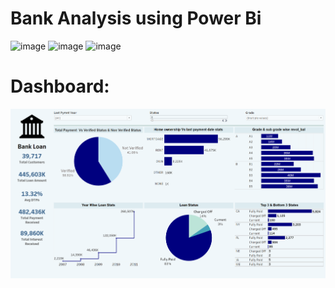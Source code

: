 # Bank Analysis using Power Bi

![image](https://github.com/Siddhant1803/Bank-Analysis-Power-Bi-/assets/127285389/50198cc9-4fdc-47b4-b102-7a3f4d0dde5d)
![image](https://github.com/Siddhant1803/Bank-Analysis-Power-Bi-/assets/127285389/baf3fc2f-535c-4451-bc7c-3dc8a61b1acb)
![image](https://github.com/Siddhant1803/Bank-Analysis-Power-Bi-/assets/127285389/704134e3-4e55-4338-8f09-d96d1bc037fb)

# Dashboard: 
<img width="1200" alt="image" src="Screenshot 2024-04-25 143908.png">
